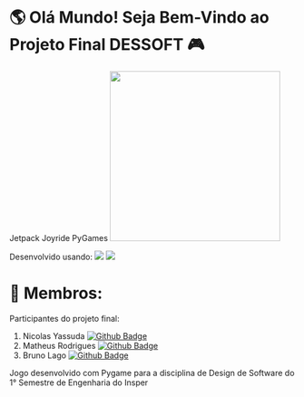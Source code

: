 # 🌎 Olá Mundo! Seja Bem-Vindo ao Projeto Final DESSOFT 🎮

Jetpack Joyride PyGames 
<img src=https://thumbs.gfycat.com/PrestigiousRawAnnashummingbird-max-1mb.gif width="300">

Desenvolvido usando: 
	<img src="https://img.shields.io/badge/Visual_Studio_Code-0078D4?style=for-the-badge&logo=visual%20studio%20code&logoColor=white"/>
	<img src="https://img.shields.io/badge/Python-3776AB?style=for-the-badge&logo=python&logoColor=white" />

# 🤝 Membros:
Participantes do projeto final:
1. Nicolas Yassuda [![Github Badge](https://img.shields.io/badge/-Github-000?style=flat-square&logo=Github&logoColor=white&link=https://github.com/matheusRodrigues7)](https://github.com/matheusRodrigues7)
2. Matheus Rodrigues [![Github Badge](https://img.shields.io/badge/-Github-000?style=flat-square&logo=Github&logoColor=white&link=https://github.com/matheusRodrigues7)](https://github.com/matheusRodrigues7)
3. Bruno Lago [![Github Badge](https://img.shields.io/badge/-Github-000?style=flat-square&logo=Github&logoColor=white&link=https://github.com/Lag0)](https://github.com/Lag0)



Jogo desenvolvido com Pygame para a disciplina de Design de Software do 1° Semestre de Engenharia do Insper

